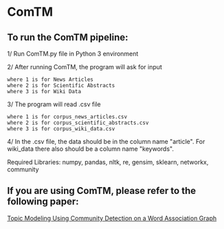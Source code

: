 # ComTM

## To run the ComTM pipeline:
1/ Run ComTM.py file in Python 3 environment

2/ After running ComTM, the program will ask for input

	where 1 is for News Articles
	where 2 is for Scientific Abstracts
	where 3 is for Wiki Data
 
3/ The program will read .csv file

	where 1 is for corpus_news_articles.csv
	where 2 is for corpus_scientific_abstracts.csv
	where 3 is for corpus_wiki_data.csv
 
4/ In the .csv file, the data should be in the column name "article". For wiki_data there also should be a column name "keywords". 


Required Libraries: numpy, pandas, nltk, re, gensim, sklearn, networkx, community

## If you are using ComTM, please refer to the following paper:

[Topic Modeling Using Community Detection on a Word Association Graph](https://aclanthology.org/2023.ranlp-1.98/)
